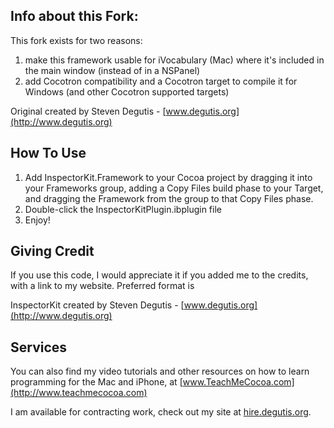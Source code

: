 ## Info about this Fork:

This fork exists for two reasons:

1. make this framework usable for iVocabulary (Mac) where it's included in the main window (instead of in a NSPanel)
2. add Cocotron compatibility and a Cocotron target to compile it for Windows (and other Cocotron supported targets)

Original created by Steven Degutis - [www.degutis.org](http://www.degutis.org)

## How To Use

1. Add InspectorKit.Framework to your Cocoa project by dragging it into your Frameworks group, adding a Copy Files build phase to your Target, and dragging the Framework from the group to that Copy Files phase.
2. Double-click the InspectorKitPlugin.ibplugin file
3. Enjoy!

## Giving Credit

If you use this code, I would appreciate it if you added me to the credits, with a link to my website. Preferred format is

InspectorKit created by Steven Degutis - [www.degutis.org](http://www.degutis.org)

## Services

You can also find my video tutorials and other resources on how to learn programming for the Mac and iPhone, at [www.TeachMeCocoa.com](http://www.teachmecocoa.com)

I am available for contracting work, check out my site at [hire.degutis.org](http://hire.degutis.org).
